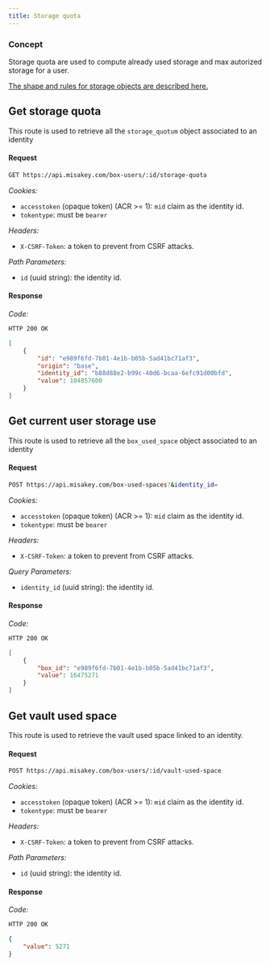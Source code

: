 ```yaml
---
title: Storage quota
---
```

### Concept

Storage quota are used to compute already used storage and max autorized storage for a user.

[The shape and rules for storage objects are described here.](/old-doc/concepts/quota.md)

## Get storage quota

This route is used to retrieve all the `storage_quotum` object associated to an identity

#### Request

```bash
GET https://api.misakey.com/box-users/:id/storage-quota
```
_Cookies:_
- `accesstoken` (opaque token) (ACR >= 1): `mid` claim as the identity id.
- `tokentype`: must be `bearer`

_Headers:_
- `X-CSRF-Token`: a token to prevent from CSRF attacks.

_Path Parameters:_
- `id` (uuid string): the identity id.

#### Response

_Code:_

```bash
HTTP 200 OK
```

```json
[
    {
        "id": "e989f6fd-7b01-4e1b-b05b-5ad41bc71af3",
        "origin": "base",
        "identity_id": "b88d88e2-b99c-40d6-bcaa-6efc91d00bfd",
        "value": 104857600
    }
]
```

## Get current user storage use

This route is used to retrieve all the `box_used_space` object associated to an identity

#### Request

```bash
POST https://api.misakey.com/box-used-spaces?&identity_id=
```
_Cookies:_
- `accesstoken` (opaque token) (ACR >= 1): `mid` claim as the identity id.
- `tokentype`: must be `bearer`

_Headers:_
- `X-CSRF-Token`: a token to prevent from CSRF attacks.

_Query Parameters:_
- `identity_id` (uuid string): the identity id.

#### Response

_Code:_

```bash
HTTP 200 OK
```

```json
[
    {
        "box_id": "e989f6fd-7b01-4e1b-b05b-5ad41bc71af3",
        "value": 16475271
    }   
]
```

## Get vault used space

This route is used to retrieve the vault used space linked to an identity.

#### Request

```bash
POST https://api.misakey.com/box-users/:id/vault-used-space
```
_Cookies:_
- `accesstoken` (opaque token) (ACR >= 1): `mid` claim as the identity id.
- `tokentype`: must be `bearer`

_Headers:_
- `X-CSRF-Token`: a token to prevent from CSRF attacks.

_Path Parameters:_
- `id` (uuid string): the identity id.

#### Response

_Code:_

```bash
HTTP 200 OK
```

```json
{
    "value": 5271
}
```
